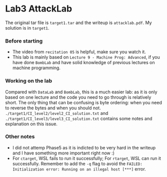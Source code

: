 # Lab3 AttackLab

The original tar file is `target1.tar` and the writeup is `attacklab.pdf`. My solution is in `target1`.

### Before starting 
- The video from `recitation 05` is helpful, make sure you watch it.
- This lab is mainly based on `Lecture 9 - Machine Prog: Advanced`, if you have done `BombLab` and have solid knowledge of previous lectures on machine programming.  

### Working on the lab
Compared with `DataLab` and `BombLab`, this is a much easier lab: as it is only based on one lecture and the code you need to go through is relatively short. The only thing that can be confusing is byte ordering: when you need to reverse the bytes and when you should not. `./target1/CI_level2/level2_CI_solution.txt` and `./target1/CI_level3/level3_CI_solution.txt` contains some notes and explanation on this issue.

### Other notes
- I did not attemp Phase5 as it is indicted to be very hard in the writeup and I have something more important right now :)  
- For `ctarget`, WSL fails to run it successfully; For `rtarget`, WSL can run it successfully. Remember to add the `-q` flag to avoid the `FAILED: Initialization error: Running on an illegal host [***]` error.


